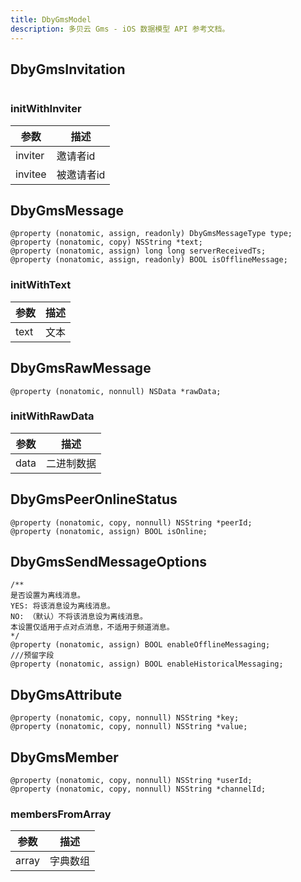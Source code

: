 ```yaml
---
title: DbyGmsModel
description: 多贝云 Gms - iOS 数据模型 API 参考文档。
---
```


## DbyGmsInvitation
```objc

```
### initWithInviter
| 参数    | 描述       |
| ------- | ---------- |
| inviter | 邀请者id   |
| invitee | 被邀请者id |

## DbyGmsMessage
```objc
@property (nonatomic, assign, readonly) DbyGmsMessageType type;
@property (nonatomic, copy) NSString *text;
@property (nonatomic, assign) long long serverReceivedTs;
@property (nonatomic, assign, readonly) BOOL isOfflineMessage;
```
### initWithText
| 参数    | 描述       |
| ------- | ---------- |
| text | 文本 |

## DbyGmsRawMessage
```objc
@property (nonatomic, nonnull) NSData *rawData;
```
### initWithRawData
| 参数    | 描述       |
| ------- | ---------- |
| data | 二进制数据 |

## DbyGmsPeerOnlineStatus
```objc
@property (nonatomic, copy, nonnull) NSString *peerId;
@property (nonatomic, assign) BOOL isOnline;
```

## DbyGmsSendMessageOptions
```objc
/**
是否设置为离线消息。
YES: 将该消息设为离线消息。
NO: （默认）不将该消息设为离线消息。
本设置仅适用于点对点消息，不适用于频道消息。
*/
@property (nonatomic, assign) BOOL enableOfflineMessaging;
///预留字段
@property (nonatomic, assign) BOOL enableHistoricalMessaging;
```

## DbyGmsAttribute
```objc
@property (nonatomic, copy, nonnull) NSString *key;
@property (nonatomic, copy, nonnull) NSString *value;
```

## DbyGmsMember
```objc
@property (nonatomic, copy, nonnull) NSString *userId;
@property (nonatomic, copy, nonnull) NSString *channelId;
```
### membersFromArray
| 参数    | 描述       |
| ------- | ---------- |
| array | 字典数组 |

